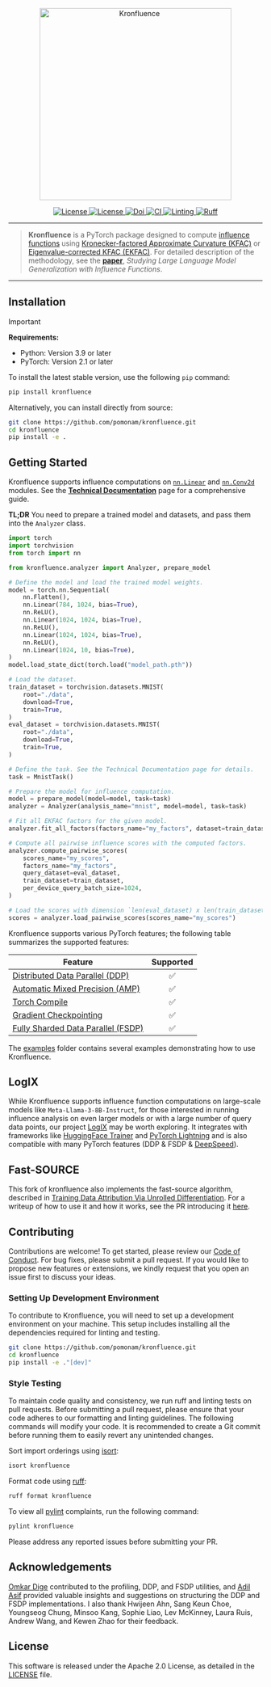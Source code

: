 <p align="center">
<a href="#"><img width="380" img src="https://raw.githubusercontent.com/pomonam/kronfluence/main/.assets/kronfluence.svg" alt="Kronfluence"/></a>
</p>

<p align="center">
    <a href="https://pypi.org/project/kronfluence">
        <img alt="License" src="https://img.shields.io/pypi/v/kronfluence.svg?style=flat-square">
    </a>
    <a href="https://github.com/pomonam/kronfluence/blob/main/LICENSE">
        <img alt="License" src="https://img.shields.io/badge/License-Apache_2.0-blue.svg">
    </a>
    <a href="https://doi.org/10.5281/zenodo.13131049">
        <img alt="Doi" src="https://zenodo.org/badge/DOI/10.5281/zenodo.13131049.svg">
    </a>
    <a href="https://github.com/pomonam/kronfluence/actions/workflows/python-test.yml">
        <img alt="CI" src="https://github.com/pomonam/kronfluence/actions/workflows/python-test.yml/badge.svg">
    </a>
    <a href="https://github.com/pomonam/kronfluence/actions/workflows/linting.yml">
        <img alt="Linting" src="https://github.com/pomonam/kronfluence/actions/workflows/linting.yml/badge.svg">
    </a>
    <a href="https://github.com/astral-sh/ruff">
        <img alt="Ruff" src="https://img.shields.io/endpoint?url=https://raw.githubusercontent.com/astral-sh/ruff/main/assets/badge/v2.json">
    </a>
</p>

---

> **Kronfluence** is a PyTorch package designed to compute [influence functions](https://arxiv.org/abs/1703.04730) using [Kronecker-factored Approximate Curvature (KFAC)](https://arxiv.org/abs/1503.05671) or [Eigenvalue-corrected KFAC (EKFAC)](https://arxiv.org/abs/1806.03884).
For detailed description of the methodology, see the [**paper**](https://arxiv.org/abs/2308.03296), *Studying Large Language Model Generalization with Influence Functions*.

---

## Installation

> [!IMPORTANT]
> **Requirements:**
> - Python: Version 3.9 or later
> - PyTorch: Version 2.1 or later

To install the latest stable version, use the following `pip` command:

```bash
pip install kronfluence
```

Alternatively, you can install directly from source:

```bash
git clone https://github.com/pomonam/kronfluence.git
cd kronfluence
pip install -e .
```

## Getting Started

Kronfluence supports influence computations on [`nn.Linear`](https://pytorch.org/docs/stable/generated/torch.nn.Linear.html) and [`nn.Conv2d`](https://pytorch.org/docs/stable/generated/torch.nn.Conv2d.html) modules. 
See the [**Technical Documentation**](https://github.com/pomonam/kronfluence/blob/main/DOCUMENTATION.md) page for a comprehensive guide.

**TL;DR** You need to prepare a trained model and datasets, and pass them into the `Analyzer` class.

```python
import torch
import torchvision
from torch import nn

from kronfluence.analyzer import Analyzer, prepare_model

# Define the model and load the trained model weights.
model = torch.nn.Sequential(
    nn.Flatten(),
    nn.Linear(784, 1024, bias=True),
    nn.ReLU(),
    nn.Linear(1024, 1024, bias=True),
    nn.ReLU(),
    nn.Linear(1024, 1024, bias=True),
    nn.ReLU(),
    nn.Linear(1024, 10, bias=True),
)
model.load_state_dict(torch.load("model_path.pth"))

# Load the dataset.
train_dataset = torchvision.datasets.MNIST(
    root="./data",
    download=True,
    train=True,
)
eval_dataset = torchvision.datasets.MNIST(
    root="./data",
    download=True,
    train=True,
)

# Define the task. See the Technical Documentation page for details.
task = MnistTask()

# Prepare the model for influence computation.
model = prepare_model(model=model, task=task)
analyzer = Analyzer(analysis_name="mnist", model=model, task=task)

# Fit all EKFAC factors for the given model.
analyzer.fit_all_factors(factors_name="my_factors", dataset=train_dataset)

# Compute all pairwise influence scores with the computed factors.
analyzer.compute_pairwise_scores(
    scores_name="my_scores",
    factors_name="my_factors",
    query_dataset=eval_dataset,
    train_dataset=train_dataset,
    per_device_query_batch_size=1024,
)

# Load the scores with dimension `len(eval_dataset) x len(train_dataset)`.
scores = analyzer.load_pairwise_scores(scores_name="my_scores")
```

Kronfluence supports various PyTorch features; the following table summarizes the supported features:

<div align="center">

| Feature                                                                                                                     | Supported |
|-----------------------------------------------------------------------------------------------------------------------------|:---------:|
| [Distributed Data Parallel (DDP)](https://pytorch.org/docs/master/generated/torch.nn.parallel.DistributedDataParallel.html) |     ✅    |
| [Automatic Mixed Precision (AMP)](https://pytorch.org/docs/stable/amp.html)                                                 |     ✅    |
| [Torch Compile](https://pytorch.org/docs/stable/generated/torch.compile.html)                                               |     ✅    |
| [Gradient Checkpointing](https://pytorch.org/docs/stable/checkpoint.html)                                                   |     ✅    |
| [Fully Sharded Data Parallel (FSDP)](https://pytorch.org/docs/stable/fsdp.html)                                                                                      |     ✅    |

</div>

The [examples](https://github.com/pomonam/kronfluence/tree/main/examples) folder contains several examples demonstrating how to use Kronfluence. 

## LogIX

While Kronfluence supports influence function computations on large-scale models like `Meta-Llama-3-8B-Instruct`, for those 
interested in running influence analysis on even larger models or with a large number of query data points, our
project [LogIX](https://github.com/logix-project/logix) may be worth exploring. It integrates with frameworks like 
[HuggingFace Trainer](https://huggingface.co/docs/transformers/en/main_classes/trainer) and [PyTorch Lightning](https://lightning.ai/docs/pytorch/stable/) 
and is also compatible with many PyTorch features (DDP & FSDP & [DeepSpeed](https://github.com/microsoft/DeepSpeed)). 

## Fast-SOURCE

This fork of kronfluence also implements the fast-source algorithm, described in [Training Data Attribution Via Unrolled Differentiation](https://arxiv.org/abs/2405.12186).  For a writeup of how to use it and how it works, see the PR introducing it [here](https://github.com/max-kaufmann/kronfluence/pull/1).

## Contributing

Contributions are welcome! To get started, please review our [Code of Conduct](https://github.com/pomonam/kronfluence/blob/main/CODE_OF_CONDUCT.md). For bug fixes, please submit a pull request. 
If you would like to propose new features or extensions, we kindly request that you open an issue first to discuss your ideas.

### Setting Up Development Environment

To contribute to Kronfluence, you will need to set up a development environment on your machine. 
This setup includes installing all the dependencies required for linting and testing.

```bash
git clone https://github.com/pomonam/kronfluence.git
cd kronfluence
pip install -e ."[dev]"
```

### Style Testing

To maintain code quality and consistency, we run ruff and linting tests on pull requests. Before submitting a 
pull request, please ensure that your code adheres to our formatting and linting guidelines. The following commands will 
modify your code. It is recommended to create a Git commit before running them to easily revert any unintended changes.

Sort import orderings using [isort](https://pycqa.github.io/isort/):

```bash
isort kronfluence
```

Format code using [ruff](https://docs.astral.sh/ruff/):

```bash
ruff format kronfluence
```

To view all [pylint](https://www.pylint.org/) complaints, run the following command:

```bash
pylint kronfluence
```

Please address any reported issues before submitting your PR.

## Acknowledgements

[Omkar Dige](https://github.com/xeon27) contributed to the profiling, DDP, and FSDP utilities, and [Adil Asif](https://github.com/adil-a/) provided valuable insights and suggestions on structuring the DDP and FSDP implementations.
I also thank Hwijeen Ahn, Sang Keun Choe, Youngseog Chung, Minsoo Kang, Sophie Liao, Lev McKinney, Laura Ruis, Andrew Wang, and Kewen Zhao for their feedback.

## License

This software is released under the Apache 2.0 License, as detailed in the [LICENSE](https://github.com/pomonam/kronfluence/blob/main/LICENSE) file.
